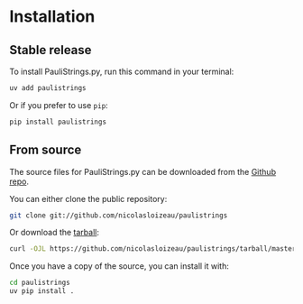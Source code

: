 # Installation

## Stable release

To install PauliStrings.py, run this command in your terminal:

```sh
uv add paulistrings
```

Or if you prefer to use `pip`:

```sh
pip install paulistrings
```

## From source

The source files for PauliStrings.py can be downloaded from the [Github repo](https://github.com/nicolasloizeau/paulistrings).

You can either clone the public repository:

```sh
git clone git://github.com/nicolasloizeau/paulistrings
```

Or download the [tarball](https://github.com/nicolasloizeau/paulistrings/tarball/master):

```sh
curl -OJL https://github.com/nicolasloizeau/paulistrings/tarball/master
```

Once you have a copy of the source, you can install it with:

```sh
cd paulistrings
uv pip install .
```
